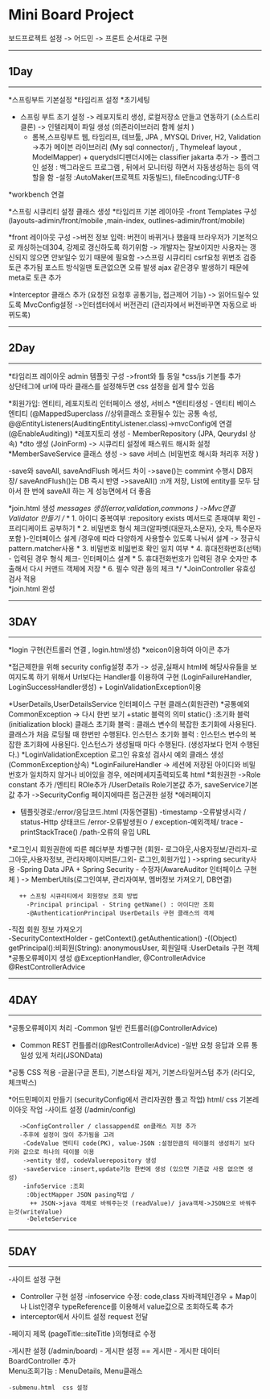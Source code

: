 # Mini Board Project
보드프로젝트
설정 -> 어드민 -> 프론트 순서대로 구현
***

## 1Day
***
*스프링부트 기본설정 
*타임리프 설정 
*초기세팅 
- 스프링 부트 초기 설정
 -> 레포지토리 생성, 로컬저장소 만들고 연동하기 (소스트리 클론)
 -> 인텔리제이 파일 생성 (의존라이브러리 함께 설치 )
  - 롬복,스프링부트 웹, 타임리프, 데브툴, JPA , MYSQL Driver, H2, Validation
->추가 메이븐 라이브러리 (My sql connector/j , Thymeleaf layout , ModelMapper) + querydsl디펜더시에는 classifier jakarta 추가 
-> 플러그인 설정 : 백그라운드 프로그램 , 뒤에서 모니터링 하면서 자동생성하는 등의 역할을 함 
-설정 :AutoMaker(프로젝트 자동빌드), fileEncoding:UTF-8
   

*workbench 연결 

*스프링 시큐리티 설정 클래스 생성
*타임리프 기본 레이아웃 -front
Templates 구성 (layouts-adimin/front/mobile ,main-index, outlines-adimin/front/mobile)
  
*front 레이아웃 구성 
 ->버전 정보 입력: 버전이 바뀌거나 했을때 브라우저가 기본적으로 캐싱하는데304, 강제로 갱신하도록 하기위함 -> 개발자는 잘보이지만 사용자는 갱신되지 않으면 안보일수 있기 때문에 필요함 
 ->스프링 시큐리티 csrf요청 위변조 검증 토큰 추가됨 포스트 방식일땐 토큰없으면 오류 발생 ajax 같은경우 발생하기 때문에 meta로  토큰 추가 

*Interceptor 클래스 추가 (요청전 요청후 공통기능, 접근제어 기능)
-> 읽어드릴수 있도록 MvcConfig설정
 ->인터셉터에서 버전관리 (관리자에서 버전바꾸면 자동으로 바뀌도록)
 
***
## 2Day
***
 *타임리프 레이아웃 admin 템플릿 구성
  ->front와 틀 동일
 *css/js 기본틀 추가  
 상단테그에 url에 따라 클래스를 설정해두면 css 설정을 쉽게 할수 있음 
 
 *회원가입: 엔티티, 레포지토리 인터페이스 생성, 서비스 
   *엔티티생성 - 엔티티 베이스 엔티티 (@MappedSuperclass //상위클래스 호환될수 있는 공통 속성, @@EntityListeners(AuditingEntityListener.class)->mvcConfig에 연결(@EnableAuditing))
   *레포지토리 생성 - MemberRepository (JPA, Qeurydsl 상속)
   *dto 생성 (JoinForm)
  -> 시큐리티 설정에 패스워드 해시화 설정  
   *MemberSaveService 클래스 생성 
     -> save 서비스 (비밀번호 해시화 처리후 저장 )
	 
  -save와 saveAll, saveAndFlush 메서드 차이
   ->save()는 commint 수행시 DB저장/ saveAndFlush()는 DB 즉시 반영
   ->saveAll() :n개 저장, List에 entity를 모두 담아서 한 번에 saveAll 하는 게 성능면에서 더 좋음
   
   *join.html 생성 
   *messages 생성(error,validation,commons ) ->Mvc연결
   *Validator 만들기
        /**
         * 1. 아이디 중복여부 :repository exists 메서드로 존재여부 확인 - 프리디케이트 공부하기
         * 2. 비밀번호 형식 체크(알파벳(대문자,소문자), 숫자, 특수문자 포함 )-인터페이스 설계 /경우에 따라 다양하게 사용할수 있도록 나눠서 설계
		     -> 정규식 pattern.matcher사용 
         * 3. 비밀번호 비밇번호 확인 일치 여부
         * 4. 휴대전화번호(선택) - 입력된 경우 형식 체크- 인터페이스 설계 
         * 5. 휴대전화번호가 입력된 경우 숫자만 추출해서 다시 커맨드 객체에 저장
         * 6. 필수 약관 동의 체크
         */
	*JoinController 유효성검사 적용 	 
	*join.html 완성 

***
## 3DAY
***
*login 구현(컨트롤러 연결 , login.html생성)
*xeicon이용하여 아이콘 추가

*접근제한을 위해 security config설정 추가
-> 성공,실패시 html에 해당사유들을 보여지도록 하기 위해서 Url보다는 Handler를 이용하여 구현 (LoginFailureHandler, LoginSuccessHandler생성) + LoginValidationException이용

*UserDetails,UserDetailsService 인터페이스 구현 클래스(회원관련)
*공통예외 CommonException -> 다시 한번 보기
     +static 블럭의 의미 static{} :초기화 블럭(initialization block)
	 클래스 초기화 블럭 : 클래스 변수의 복잡한 초기화에 사용된다. 클래스가 처음 로딩될 때 한번만 수행된다.
     인스턴스 초기화 블럭 : 인스턴스 변수의 복잡한 초기화에 사용된다. 인스턴스가 생성될때 마다 수행된다. (생성자보다 먼저 수행된다.)
*LoginValidationException 로그인 유효성 검사시 예외 클래스 생성(CommonException상속)
 *LoginFailureHandler
 -> 세션에 저장된 아이디와 비밀번호가 일치하지 않거나 비어있을 경우, 에러메세지출력되도록 html 
 *회원권한
  ->Role constant 추가  /엔티티 ROle추가 /UserDetails Role기본값 추가, saveService기본값 추가 
  ->SecurityConfig 페이지에따른 접근권한 설정
 *에러페이지
 - 템플릿경로:/error/응답코드.html (자동연결됨)
  -timestamp -오류발생시각 / status-Http 상태코드 /error-오류발생원ㅇ / exception-예외객체/ trace -printStackTrace()
   /path-오류의 유입 URL
 
 *로그인시 회원권한에 따른 헤더부분 차별구현 (회원- 로그아웃,사용자정보/관리자-로그아웃,사용자정보, 관리자페이지버튼/그외- 로그인,회원가입 )
  ->spring security사용
   -Spring Data JPA + Spring Security - 수정자(AwareAuditor 인터페이스 구현체 )
       -> MemberUtils(로그인여부, 관리자여부, 멤버정보 가져오기, DB연결)
	   
	   ++ 스프링 시큐리티에서 회원정보 조회 방법
	     -Principal principal - String getName() : 아이디만 조회
 		 -@AuthenticationPrincipal UserDetails 구현 클래스의 객체
   -직접 회원 정보 가져오기  
     -SecurityContextHolder
	    - getContext().getAuthentication()
		 -((Object) getPrincipal():비회원(String): anonymousUser, 회원일때 :UserDetails 구현 객체 
*공통오류페이지 생성
 @ExceptionHandler, @ControllerAdvice @RestControllerAdvice

***
## 4DAY
***
 *공통오류페이지 처리
 -Common 일반 컨트롤러(@ControllerAdvice)
 - Common REST 컨틀롤러(@RestControllerAdvice)
   -일반 요청 응답과 오류 통일성 있게 처리(JSONData) 
  
  *공통 CSS 적용
   -글꼴(구글 폰트), 기본스타일 제거, 기본스타일커스텀 추가 (라디오, 체크박스)

 *어드민페이지 만들기 (securityConfig에서 관리자권한 풀고 작업)
   html/ css 기본레이아웃 작업
    -사이트 설정 (/admin/config)
	
	   ->ConfigController / classappend로 on클래스 지정 추가
	   -추후에 설정이 많이 추가됨을 고려
	    -CodeValue 엔티티 code(PK), value-JSON :설정만큼의 테이블의 생성하기 보다 키와 값으로 하나의 테이블 이용
		->entity 생성, codeValuerepository 생성
		-saveService :insert,update기능 한번에 생성 (있으면 기존값 사용 없으면 생성)
		-infoService :조회
		 :ObjectMapper JSON pasing작업 /
		  ++ JSON->java 객체로 바꿔주는것 (readValue)/ java객체->JSON으로 바꿔주는것(writeValue)
		 -DeleteService 
		

***	
## 5DAY

***
 -사이트 설정 구현 
  - Controller 구현 설정 
   -infoservice 수정: code,class 자바객체인경우 + Map이나 List인경우 typeReference를 이용해서 value값으로 조회하도록 추가 
   - interceptor에서 사이트 설정 request 전달 
   
 -페이지 제목 (pageTitle::siteTitle )의형태로 수정 

 -게시판 설정 (/admin/board)	
    - 게시판 설정 == 게시판
	- 게시판 데이터 
	BoardController 추가  
	Menu조회기능 : MenuDetails, Menu클래스 
	
    -submenu.html  css 설정 
